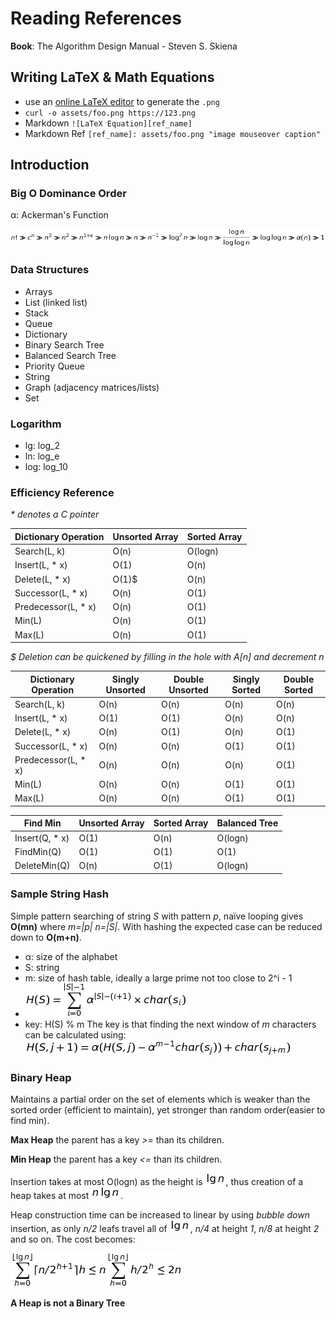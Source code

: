 # Reading References
**Book**: The Algorithm Design Manual - Steven S. Skiena

## Writing LaTeX & Math Equations
- use an [online LaTeX editor](http://www.sciweavers.org/free-online-latex-equation-editor) to generate the `.png`
- `curl -o assets/foo.png https://123.png`
- Markdown `![LaTeX Equation][ref_name]`
- Markdown Ref `[ref_name]: assets/foo.png "image mouseover caption"`

## Introduction

### Big O Dominance Order
α: Ackerman's Function

![Dominance Chain][dom_chain]

### Data Structures
- Arrays
- List (linked list)
- Stack
- Queue
- Dictionary
- Binary Search Tree
- Balanced Search Tree
- Priority Queue
- String
- Graph (adjacency matrices/lists)
- Set

### Logarithm
- lg: log_2
- ln: log_e
- log: log_10

### Efficiency Reference
_* denotes a C pointer_

Dictionary Operation | Unsorted Array | Sorted Array
--- | --- | ---
Search(L, k) | O(n) | O(logn)
Insert(L, * x) | O(1) | O(n)
Delete(L, * x) | O(1)$ | O(n)
Successor(L, * x) | O(n) | O(1)
Predecessor(L, * x) | O(n) | O(1)
Min(L) | O(n) | O(1)
Max(L) | O(n) | O(1)

_$ Deletion can be quickened by filling in the hole with A[n] and decrement n_

Dictionary Operation | Singly Unsorted | Double Unsorted | Singly Sorted | Double Sorted
--- | --- | --- | --- | ---
Search(L, k) | O(n) | O(n) | O(n) | O(n)
Insert(L, * x) | O(1) | O(1) | O(n) | O(n)
Delete(L, * x) | O(n) | O(1) | O(n) | O(1)
Successor(L, * x) | O(n) | O(n) | O(1) | O(1)
Predecessor(L, * x) | O(n) | O(n) | O(n) | O(1)
Min(L) | O(n) | O(n) | O(1) | O(1)
Max(L) | O(n) | O(n) | O(1) | O(1)

Find Min | Unsorted Array | Sorted Array | Balanced Tree
--- | --- | --- | ---
Insert(Q, * x) | O(1) | O(n) | O(logn)
FindMin(Q) | O(1) | O(1) | O(1)
DeleteMin(Q) | O(n) | O(1) | O(logn)

### Sample String Hash

Simple pattern searching of string _S_ with pattern _p_, naïve looping gives **O(mn)** where _m=|p| n=|S|_. With hashing the expected case
can be reduced down to **O(m+n)**.
- α: size of the alphabet
- S: string
- m: size of hash table, ideally a large prime not too close to 2^i - 1
- ![String Hash Equation][str_hash]
- key: H(S) % m
The key is that finding the next window of _m_ characters can be calculated using:
![String Hash j plus one][str_hash_plus_one]


### Binary Heap

Maintains a partial order on the set of elements which is weaker than the sorted order (efficient to maintain), yet stronger than random order(easier to find min).

**Max Heap** the parent has a key _>=_ than its children.

**Min Heap** the parent has a key _<=_ than its children.

Insertion takes at most O(logn) as the height is ![lg n][lg_n], thus creation of a heap takes at most ![n lg n][n_lg_n].

Heap construction time can be increased to linear by using _bubble down_ insertion, as only _n/2_ leafs travel all of ![lg n][lg_n], _n/4_ at height _1_, _n/8_ at height _2_ and so on. The cost becomes:

![Heap Bubble Down][heap_bubble_d]

**A Heap is not a Binary Tree**

[//]: # (Below are Markdown References)

[lg_n]: assets/lg_n.png "\log_2 n"
[n_lg_n]: assets/n_lg_n.png "n \log_2 n"
[str_hash]: assets/str_hash.png "H(S) = \sum_{i=0}^{|S|-1}  \alpha^{|S|-(i+1)} \times char(s_i)"
[str_hash_plus_one]: assets/str_hash_plus_one.png "H(S, j+1) = \alpha(H(S, j) - \alpha^{m-1}char(s_j)) + char(s_{j+m})"
[dom_chain]: assets/dom_chain.png "n! \gg c^n \gg n^3 \gg n^2 \gg n^{1+ \epsilon} \gg n \log n \gg n \gg n^{-1} \gg \log^2 n \gg \log n \gg \frac{\log n}{\log\log n} \gg \log\log n \gg \alpha(n) \gg 1"
[heap_bubble_d]: assets/heap_bubble_d.png " \sum_{h=0}^{\lfloor \lg n \rfloor} \lceil n/2^{h+1}\rceil h \leq n \sum_{h=0}^{\lfloor\lg n\rfloor} h/2^h \leq 2n"
